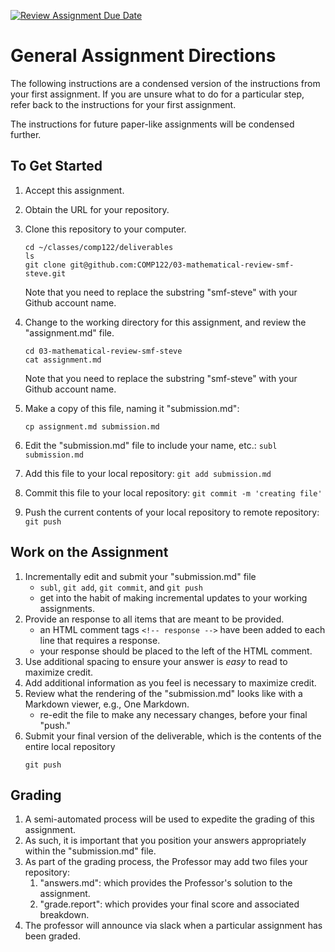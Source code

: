 [![Review Assignment Due Date](https://classroom.github.com/assets/deadline-readme-button-24ddc0f5d75046c5622901739e7c5dd533143b0c8e959d652212380cedb1ea36.svg)](https://classroom.github.com/a/79eoHK-K)
# General Assignment Directions
The following instructions are a condensed version of the instructions from your first assignment.  If you are unsure what to do for a particular step, refer back to the instructions for your first assignment.  

The instructions for future paper-like assignments will be condensed further. 

## To Get Started
  1. Accept this assignment.
  1. Obtain the URL for your repository.
  1. Clone this repository to your computer.  
     ```
     cd ~/classes/comp122/deliverables
     ls
     git clone git@github.com:COMP122/03-mathematical-review-smf-steve.git
     ```
     Note that you need to replace the substring "smf-steve" with your Github account name.

  1. Change to the working directory for this assignment, and review the "assignment.md" file.
     ```
     cd 03-mathematical-review-smf-steve
     cat assignment.md
     ```
     Note that you need to replace the substring "smf-steve" with your Github account name.

  1. Make a copy of this file, naming it "submission.md": 
     ```
     cp assignment.md submission.md
     ```
  1. Edit the "submission.md" file to include your name, etc.: `subl submission.md`
  1. Add this file to your local repository: `git add submission.md`
  1. Commit this file to your local repository: `git commit -m 'creating file'`
  1. Push the current contents of your local repository to remote repository: `git push`


## Work on the Assignment
  1. Incrementally edit and submit your "submission.md" file
     - `subl`, `git add`, `git commit`, and `git push`
     - get into the habit of making incremental updates to your working assignments.
  1. Provide an response to all items that are meant to be provided.
     - an HTML comment tags `<!-- response -->` have been added to each line that requires a response.
     - your response should be placed to the left of the HTML comment.
  1. Use additional spacing to ensure your answer is _easy_ to read to maximize credit.
  1. Add additional information as you feel is necessary to maximize credit.
  1. Review what the rendering of the "submission.md" looks like with a Markdown viewer, e.g., One Markdown.
     - re-edit the file to make any necessary changes, before your final "push."
  1. Submit your final version of the deliverable, which is the contents of the entire local repository
     ```
     git push
     ```

## Grading
  1. A semi-automated process will be used to expedite the grading of this assignment. 
  1. As such, it is important that you position your answers appropriately within the "submission.md" file.
  1. As part of the grading process, the Professor may add two files your repository:
     1. "answers.md": which provides the Professor's solution to the assignment.
     1. "grade.report": which provides your final score and associated breakdown.
  1. The professor will announce via slack when a particular assignment has been graded.


